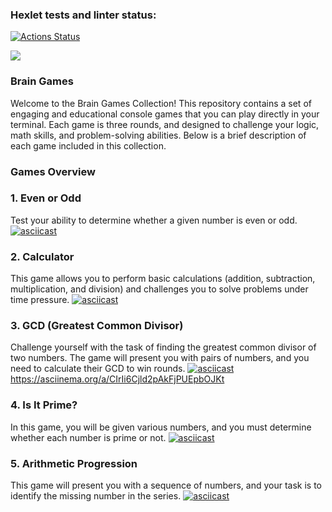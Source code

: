 ### Hexlet tests and linter status:
[![Actions Status](https://github.com/EphemeralSock/frontend-project-44/actions/workflows/hexlet-check.yml/badge.svg)](https://github.com/EphemeralSock/frontend-project-44/actions) 

<a href="https://codeclimate.com/github/EphemeralSock/frontend-project-44/maintainability"><img src="https://api.codeclimate.com/v1/badges/0a7520892f38183dfa80/maintainability" /></a>


### Brain Games 
Welcome to the Brain Games Collection! This repository contains a set of engaging and educational console games that you can play directly in your terminal. Each game is three rounds, and designed to challenge your logic, math skills, and problem-solving abilities. Below is a brief description of each game included in this collection. 

### Games Overview 
### 1. Even or Odd
Test your ability to determine whether a given number is even or odd. 
[![asciicast](https://asciinema.org/a/pJXt2P05QEzZGfxfFheLR2W5v.svg)](https://asciinema.org/a/pJXt2P05QEzZGfxfFheLR2W5v)
   
### 2. Calculator
This game allows you to perform basic calculations (addition, subtraction, multiplication, and division) and challenges you to solve problems under time pressure. 
[![asciicast](https://asciinema.org/a/x6I1KH1LmEQcrxjzuk0E6zP1y.svg)](https://asciinema.org/a/x6I1KH1LmEQcrxjzuk0E6zP1y)
    
### 3. GCD (Greatest Common Divisor)
Challenge yourself with the task of finding the greatest common divisor of two numbers. The game will present you with pairs of numbers, and you need to calculate their GCD to win rounds. 
[![asciicast](https://asciinema.org/a/CIrIi6Cjld2pAkFjPUEpbOJKt.svg)](https://asciinema.org/a/CIrIi6Cjld2pAkFjPUEpbOJKt)
https://asciinema.org/a/CIrIi6Cjld2pAkFjPUEpbOJKt
### 4. Is It Prime?
In this game, you will be given various numbers, and you must determine whether each number is prime or not. 
[![asciicast](.svg)]()

### 5. Arithmetic Progression
This game will present you with a sequence of numbers, and your task is to identify the missing number in the series.
[![asciicast](.svg)]()
